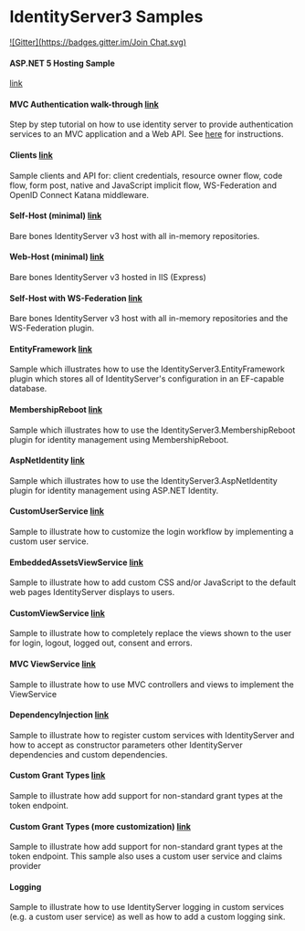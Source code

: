 IdentityServer3 Samples
======================================

[![Gitter](https://badges.gitter.im/Join Chat.svg)](https://gitter.im/IdentityServer/IdentityServer3?utm_source=badge&utm_medium=badge&utm_campaign=pr-badge&utm_content=badge)

#### ASP.NET 5 Hosting Sample
[link](https://github.com/IdentityServer/IdentityServer3.Samples/tree/master/source/AspNet5Host)

#### MVC Authentication walk-through [link](https://github.com/IdentityServer/IdentityServer3.Samples/tree/master/source/MVC%20Authentication)
Step by step tutorial on how to use identity server to provide authentication services to an MVC application and a Web API. See [here](https://github.com/IdentityServer/IdentityServer3/wiki/Getting-started) for instructions.

#### Clients [link](https://github.com/IdentityServer/IdentityServer3.Samples/tree/master/source/Clients)
Sample clients and API for: client credentials, resource owner flow, code flow, form post, native and JavaScript implicit flow, WS-Federation and OpenID Connect Katana middleware.

#### Self-Host (minimal) [link](https://github.com/IdentityServer/IdentityServer3.Samples/tree/master/source/SelfHost%20(Minimal))
Bare bones IdentityServer v3 host with all in-memory repositories.

#### Web-Host (minimal) [link](https://github.com/IdentityServer/IdentityServer3.Samples/tree/master/source/WebHost%20(minimal))
Bare bones IdentityServer v3 hosted in IIS (Express)

#### Self-Host with WS-Federation [link](https://github.com/IdentityServer/IdentityServer3.Samples/tree/master/source/SelfHost%20(InMem%20with%20WS-Fed))
Bare bones IdentityServer v3 host with all in-memory repositories and the WS-Federation plugin.

#### EntityFramework [link](https://github.com/IdentityServer/IdentityServer3.Samples/tree/master/source/EntityFramework)
Sample which illustrates how to use the IdentityServer3.EntityFramework plugin which stores all of IdentityServer's configuration in an EF-capable database.

#### MembershipReboot [link](https://github.com/IdentityServer/IdentityServer3.Samples/tree/master/source/MembershipReboot)
Sample which illustrates how to use the IdentityServer3.MembershipReboot plugin for identity management using MembershipReboot.

#### AspNetIdentity [link](https://github.com/IdentityServer/IdentityServer3.Samples/tree/master/source/AspNetIdentity)
Sample which illustrates how to use the IdentityServer3.AspNetIdentity plugin for identity management using ASP.NET Identity.

#### CustomUserService [link](https://github.com/IdentityServer/IdentityServer3.Samples/tree/master/source/CustomUserService)
Sample to illustrate how to customize the login workflow by implementing a custom user service.

#### EmbeddedAssetsViewService [link](https://github.com/IdentityServer/IdentityServer3.Samples/tree/master/source/EmbeddedAssetsViewService)
Sample to illustrate how to add custom CSS and/or JavaScript to the default web pages IdentityServer displays to users.

#### CustomViewService [link](https://github.com/IdentityServer/IdentityServer3.Samples/tree/master/source/CustomViewService)
Sample to illustrate how to completely replace the views shown to the user for login, logout, logged out, consent and errors.

#### MVC ViewService [link](https://github.com/IdentityServer/IdentityServer3.Samples/tree/dev/source/MVC%20ViewService)
Sample to illustrate how to use MVC controllers and views to implement the ViewService

#### DependencyInjection [link](https://github.com/IdentityServer/IdentityServer3.Samples/tree/master/source/DependencyInjection)
Sample to illustrate how to register custom services with IdentityServer and how to accept as constructor parameters other IdentityServer dependencies and custom dependencies.

#### Custom Grant Types [link](https://github.com/IdentityServer/IdentityServer3.Samples/tree/master/source/Custom%20Grants)
Sample to illustrate how add support for non-standard grant types at the token endpoint.

#### Custom Grant Types (more customization) [link](https://github.com/IdentityServer/IdentityServer3.Samples/tree/master/source/Custom%20Grants%20(more%20customization))
Sample to illustrate how add support for non-standard grant types at the token endpoint. This sample also uses a custom user service and claims provider

#### Logging
Sample to illustrate how to use IdentityServer logging in custom services (e.g. a custom user service) as well as how to 
add a custom logging sink. 
